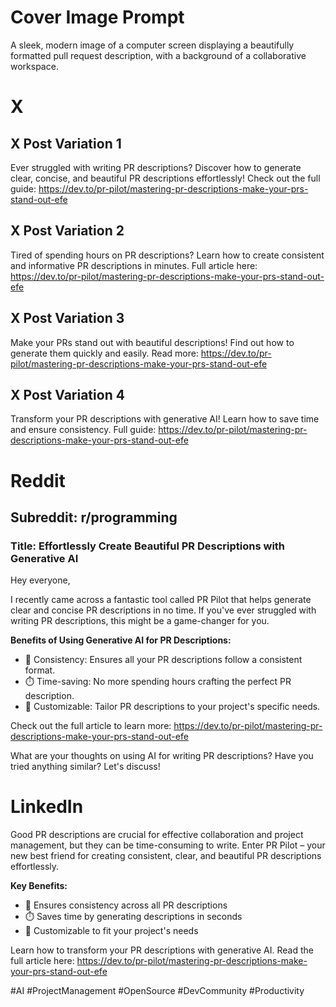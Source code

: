 # Cover Image Prompt
A sleek, modern image of a computer screen displaying a beautifully formatted pull request description, with a background of a collaborative workspace.

# X

## X Post Variation 1
Ever struggled with writing PR descriptions? Discover how to generate clear, concise, and beautiful PR descriptions effortlessly! Check out the full guide: https://dev.to/pr-pilot/mastering-pr-descriptions-make-your-prs-stand-out-efe

## X Post Variation 2
Tired of spending hours on PR descriptions? Learn how to create consistent and informative PR descriptions in minutes. Full article here: https://dev.to/pr-pilot/mastering-pr-descriptions-make-your-prs-stand-out-efe

## X Post Variation 3
Make your PRs stand out with beautiful descriptions! Find out how to generate them quickly and easily. Read more: https://dev.to/pr-pilot/mastering-pr-descriptions-make-your-prs-stand-out-efe

## X Post Variation 4
Transform your PR descriptions with generative AI! Learn how to save time and ensure consistency. Full guide: https://dev.to/pr-pilot/mastering-pr-descriptions-make-your-prs-stand-out-efe

# Reddit

## Subreddit: r/programming
### Title: Effortlessly Create Beautiful PR Descriptions with Generative AI

Hey everyone,

I recently came across a fantastic tool called PR Pilot that helps generate clear and concise PR descriptions in no time. If you've ever struggled with writing PR descriptions, this might be a game-changer for you.

**Benefits of Using Generative AI for PR Descriptions:**

- 📝 Consistency: Ensures all your PR descriptions follow a consistent format.
- ⏱️ Time-saving: No more spending hours crafting the perfect PR description.
- 🎨 Customizable: Tailor PR descriptions to your project's specific needs.

Check out the full article to learn more: https://dev.to/pr-pilot/mastering-pr-descriptions-make-your-prs-stand-out-efe

What are your thoughts on using AI for writing PR descriptions? Have you tried anything similar? Let's discuss!

# LinkedIn

Good PR descriptions are crucial for effective collaboration and project management, but they can be time-consuming to write. Enter PR Pilot – your new best friend for creating consistent, clear, and beautiful PR descriptions effortlessly.

**Key Benefits:**

- 📝 Ensures consistency across all PR descriptions
- ⏱️ Saves time by generating descriptions in seconds
- 🎨 Customizable to fit your project's needs

Learn how to transform your PR descriptions with generative AI. Read the full article here: https://dev.to/pr-pilot/mastering-pr-descriptions-make-your-prs-stand-out-efe

#AI #ProjectManagement #OpenSource #DevCommunity #Productivity